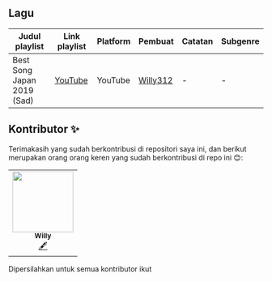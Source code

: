 ## Lagu

| Judul playlist | Link playlist | Platform | Pembuat | Catatan | Subgenre |
| -------------- | ------------- | -------- | ------- | ------- | -------- |
| Best Song Japan 2019 (Sad) | [YouTube](https://www.youtube.com/watch?v=UIyL1jI7Xwc) | YouTube | [Willy312](https://github.com/willy312) | - | - |




## Kontributor ✨

Terimakasih yang sudah berkontribusi di repositori saya ini, dan berikut merupakan orang orang keren yang sudah berkontribusi di repo ini 😊:

<table>
  <tr>
<td align="center"><a href="https://github.com/willy312"><img src="https://avatars1.githubusercontent.com/u/72329968?s=96&v=4" width="120px;" alt=""/><br /><sub><b>Willy</b></sub></a><br /><a href="#content-Willy" title="Content">🖋</a></td>
  </tr>
</table>

Dipersilahkan untuk semua kontributor ikut

